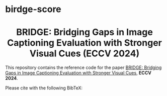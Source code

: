 # birdge-score
<div align="center">
  <h1>BRIDGE: Bridging Gaps in Image Captioning Evaluation with Stronger Visual Cues (ECCV 2024) </h1>

  
</div>

This repository contains the reference code for the paper [BRIDGE: Bridging Gaps in Image Captioning Evaluation with Stronger Visual Cues](), **ECCV 2024**.

Please cite with the following BibTeX:
